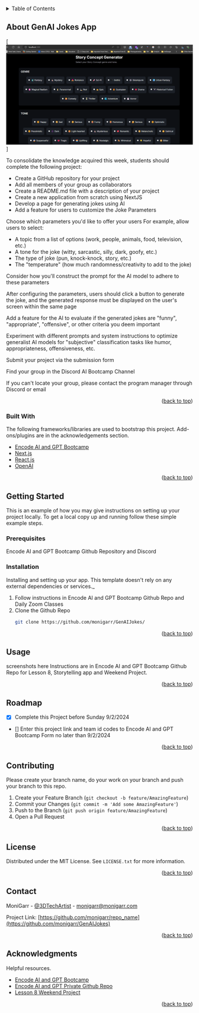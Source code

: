 <div id="top"></div>
<!-- PROJECT LOGO -->
<br />

<!-- TABLE OF CONTENTS -->
<details>
  <summary>Table of Contents</summary>
  <ol>
    <li>
      <a href="#about-the-project">About The Project</a>
      <ul>
        <li><a href="#built-with">Built With</a></li>
      </ul>
    </li>
    <li>
      <a href="#getting-started">Getting Started</a>
      <ul>
        <li><a href="#prerequisites">Prerequisites</a></li>
        <li><a href="#installation">Installation</a></li>
      </ul>
    </li>
    <li><a href="#usage">Usage</a></li>
    <li><a href="#roadmap">Roadmap</a></li>
    <li><a href="#contributing">Contributing</a></li>
    <li><a href="#license">License</a></li>
    <li><a href="#contact">Contact</a></li>
    <li><a href="#acknowledgments">Acknowledgments</a></li>
  </ol>
</details>



<!-- ABOUT THE PROJECT -->
## About GenAI Jokes App

[![GenAI Jokes Screen Shot][product-screenshot]]

To consolidate the knowledge acquired this week, students should complete the following project:

* Create a GitHub repository for your project
* Add all members of your group as collaborators
* Create a README.md file with a description of your project
* Create a new application from scratch using NextJS
* Develop a page for generating jokes using AI
* Add a feature for users to customize the Joke Parameters

Choose which parameters you'd like to offer your users
For example, allow users to select:
* A topic from a list of options (work, people, animals, food, television, etc.)
* A tone for the joke (witty, sarcastic, silly, dark, goofy, etc.)
* The type of joke (pun, knock-knock, story, etc.)
* The "temperature" (how much randomness/creativity to add to the joke)

Consider how you'll construct the prompt for the AI model to adhere to these parameters

After configuring the parameters, users should click a button to generate the joke, and the generated response must be displayed on the user's screen within the same page

Add a feature for the AI to evaluate if the generated jokes are "funny", "appropriate", "offensive", or other criteria you deem important

Experiment with different prompts and system instructions to optimize generalist AI models for "subjective" classification tasks like humor, appropriateness, offensiveness, etc.

Submit your project via the submission form

Find your group in the Discord AI Bootcamp Channel

If you can't locate your group, please contact the program manager through Discord or email

<p align="right">(<a href="#top">back to top</a>)</p>



### Built With

The following frameworks/libraries are used to bootstrap this project. Add-ons/plugins are in the acknowledgements section.

* [Encode AI and GPT Bootcamp](https://www.encode.club/ai-gpt-bootcamp)
* [Next.js](https://nextjs.org/)
* [React.js](https://reactjs.org/)
* [OpenAI](https://WWW.openai.com/)


<p align="right">(<a href="#top">back to top</a>)</p>



<!-- GETTING STARTED -->
## Getting Started

This is an example of how you may give instructions on setting up your project locally.
To get a local copy up and running follow these simple example steps.

### Prerequisites

Encode AI and GPT Bootcamp Github Repository and Discord

### Installation

Installing and setting up your app. This template doesn't rely on any external dependencies or services._

1. Follow instructions in Encode AI and GPT Bootcamp Github Repo and Daily Zoom Classes
2. Clone the Github Repo
   ```sh
   git clone https://github.com/monigarr/GenAIJokes/
   ```

<p align="right">(<a href="#top">back to top</a>)</p>



<!-- USAGE EXAMPLES -->
## Usage

screenshots here
Instructions are in Encode AI and GPT Bootcamp Github Repo for Lesson 8, Storytelling app and Weekend Project.

<p align="right">(<a href="#top">back to top</a>)</p>



<!-- ROADMAP -->
## Roadmap

- [x] Complete this Project before Sunday 9/2/2024
- [] Enter this project link and team id codes to Encode AI and GPT Bootcamp Form no later than 9/2/2024


<p align="right">(<a href="#top">back to top</a>)</p>



<!-- CONTRIBUTING -->
## Contributing

Please create your branch name, do your work on your branch and push your branch to this repo.

1. Create your Feature Branch (`git checkout -b feature/AmazingFeature`)
3. Commit your Changes (`git commit -m 'Add some AmazingFeature'`)
4. Push to the Branch (`git push origin feature/AmazingFeature`)
5. Open a Pull Request

<p align="right">(<a href="#top">back to top</a>)</p>



<!-- LICENSE -->
## License

Distributed under the MIT License. See `LICENSE.txt` for more information.

<p align="right">(<a href="#top">back to top</a>)</p>



<!-- CONTACT -->
## Contact

MoniGarr - [@3DTechArtist](https://x.com/3DTechArtist) - monigarr@monigarr.com

Project Link: [https://github.com/monigarr/repo_name](https://github.com/monigarr/GenAIJokes)

<p align="right">(<a href="#top">back to top</a>)</p>



<!-- ACKNOWLEDGMENTS -->
## Acknowledgments

Helpful resources.

* [Encode AI and GPT Bootcamp](https://www.encode.club/ai-gpt-bootcamp)
* [Encode AI and GPT Private Github Repo](https://github.com/Encode-Club-AI-Bootcamp/Generative-AI-Applications)
* [Lesson 8 Weekend Project](https://github.com/Encode-Club-AI-Bootcamp/Generative-AI-Applications/blob/main/Lesson-08/README.md)

<p align="right">(<a href="#top">back to top</a>)</p>



<!-- MARKDOWN LINKS & IMAGES -->
<!-- https://www.markdownguide.org/basic-syntax/#reference-style-links -->
[product-screenshot]: images/NextJSOpenAIStoryConceptGeneration.png

